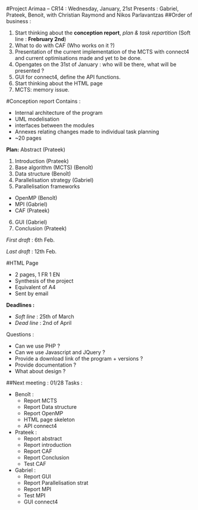 ﻿#Project Arimaa – CR14 : Wednesday, January, 21st
Presents : Gabriel, Prateek, Benoit, with Christian Raymond and Nikos Parlavantzas
##Order of business :
1. Start thinking about the **conception report**, *plan & task repartition* (Soft line : **Frebruary 2nd**)
2. What to do with CAF (Who works on it ?)
3. Presentation of the current implementation of the MCTS with connect4 and current optimisations made and yet to be done.
4. Opengates on the 31st of January : who will be there, what will be presented ?
5. GUI for connect4, define the API functions.
6. Start thinking about the HTML page
7. MCTS:  memory issue.

#Conception report
Contains :
- Internal architecture of the program
- UML modelisation
- interfaces between the modules
- Annexes relating changes made to individual task planning
- ~20 pages

**Plan:**
Abstract  (Prateek)

1. Introduction  (Prateek)
2. Base algorithm (MCTS) (Benoît)
3. Data structure (Benoît)
4. Parallelisation strategy  (Gabriel)
5. Parallelisation frameworks
  * OpenMP (Benoît)
  * MPI  (Gabriel)
  * CAF  (Prateek)
6. GUI  (Gabriel)
7. Conclusion  (Prateek)

*First draft* : 6th Feb.

*Last draft* : 12th Feb.

#HTML Page

- 2 pages, 1 FR 1 EN
- Synthesis of the project
- Equivalent of A4
- Sent by email

**Deadlines :**
- *Soft line* : 25th of March
- *Dead line* : 2nd of April

Questions :
- Can we use PHP ?
- Can we use Javascript and JQuery ?
- Provide a download link of the program + versions ?
- Provide documentation ?
- What about design ?


##Next meeting : 01/28
Tasks :
- Benoît :
  * Report MCTS
  * Report Data structure
  * Report OpenMP
  * HTML page skeleton
  * API connect4
- Prateek :
  * Report abstract
  * Report introduction
  * Report CAF
  * Report Conclusion
  * Test CAF
- Gabriel :
  * Report GUI
  * Report Parallelisation strat
  * Report MPI
  * Test MPI
  * GUI connect4

